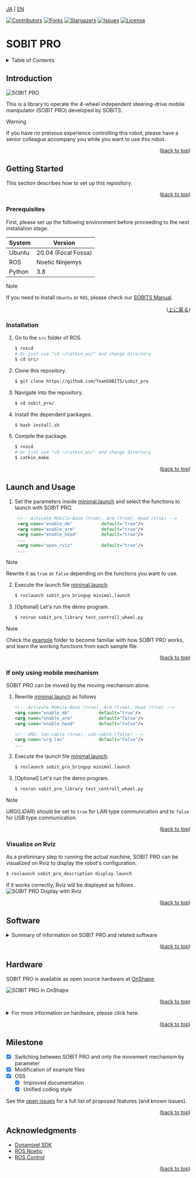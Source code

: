 <a name="readme-top"></a>

[JA](README.md) | [EN](README.en.md)

[![Contributors][contributors-shield]][contributors-url]
[![Forks][forks-shield]][forks-url]
[![Stargazers][stars-shield]][stars-url]
[![Issues][issues-shield]][issues-url]
[![License][license-shield]][license-url]

# SOBIT PRO

<!-- TABLE OF CONTENTS -->
<details>
  <summary>Table of Contents</summary>
  <ol>
    <li>
      <a href="#introduction">Introduction</a>
    </li>
    <li>
      <a href="#getting-started">Getting Started</a>
      <ul>
        <li><a href="#prerequisites">Prerequisites</a></li>
        <li><a href="#installation">Installation</a></li>
      </ul>
    </li>
    <li>
    　<a href="#launch-and-usage">Launch and Usage</a>
      <ul>
        <li><a href="#if-only-using-mobile-mechanism">If only using mobile mechanism</a></li>
        <li><a href="#visualization-on-rviz<">Visualization on Rviz</a></li>
      </ul>
    </li>
    <li>
    　<a href="#software">Software</a>
      <ul>
        <li><a href="#joint-controller">Joint Controller</a></li>
        <li><a href="#wheel-controller">Wheel Controller</a></li>
      </ul>
    </li>
    <li>
    　<a href="#hardware">Hardware</a>
      <ul>
        <li><a href="#how-to-download-3d-parts">How to download 3D Parts</a></li>
        <li><a href="#electronic-circuit-diagram">Electronic circuit Diagram</a></li>
        <li><a href="#robot-assembly">Robot Assembly</a></li>
        <li><a href="#features">Features</a></li>
        <li><a href="#bill-of-material-BOM">Bill of Material (BOM)</a></li>
      </ul>
    </li>
    <li><a href="#milestone">Milestone</a></li>
    <!-- <li><a href="#contributing">Contributing</a></li> -->
    <!-- <li><a href="#license">License</a></li> -->
    <li><a href="#acknowledgments">Acknowledgments</a></li>
  </ol>
</details>



<!-- INTRODUCTION -->
## Introduction

![SOBIT PRO](sobit_pro/docs/img/sobit_pro.png)

This is a library to operate the 4-wheel independent steering-drive mobile manipulator (SOBIT PRO) developed by SOBITS.

> [!WARNING]
> If you have no preivous experience controlling this robot, please have a senior colleague accompany you while you want to use this robot.

<p align="right">(<a href="#readme-top">back to top</a>)</p>


<!-- GETTING STARTED -->
## Getting Started

This section describes how to set up this repository.

<p align="right">(<a href="#readme-top">back to top</a>)</p>


### Prerequisites

First, please set up the following environment before proceeding to the next installation stage.

| System  | Version |
| ------------- | ------------- |
| Ubuntu | 20.04 (Focal Fossa) |
| ROS | Noetic Ninjemys |
| Python | 3.8 |

> [!NOTE]
> If you need to install `Ubuntu` or `ROS`, please check our [SOBITS Manual](https://github.com/TeamSOBITS/sobits_manual#%E9%96%8B%E7%99%BA%E7%92%B0%E5%A2%83%E3%81%AB%E3%81%A4%E3%81%84%E3%81%A6).

<p align="right">(<a href="#readme-top">上に戻る</a>)</p>


### Installation

1. Go to the `src` folder of ROS.
   ```sh
   $ roscd
   # Or just use "cd ~/catkin_ws/" and change directory.
   $ cd src/
   ```
2. Clone this repository.
   ```sh
   $ git clone https://github.com/TeamSOBITS/sobit_pro
   ```
3. Navigate into the repository.
   ```sh
   $ cd sobit_pro/
   ```
4. Install the dependent packages.
   ```sh
   $ bash install.sh
   ```
5. Compile the package.
   ```sh
   $ roscd
   # Or just use "cd ~/catkin_ws/" and change directory.
   $ catkin_make
   ```

<p align="right">(<a href="#readme-top">back to top</a>)</p>


<!-- LAUNCH AND USAGE EXAMPLES -->
## Launch and Usage

1. Set the parameters inside [minimal.launch](sobit_pro_bringup/launch/minimal.launch) and select the functions to launch with SOBIT PRO.
   ```xml
    <!-- Activate Mobile-Base (true), Arm (true), Head (true) -->
    <arg name="enable_mb"           default="true"/>
    <arg name="enable_arm"          default="true"/>
    <arg name="enable_head"         default="true"/>
    ...
    <arg name="open_rviz"           default="true"/>
    ...
   ```
> [!NOTE]
> Rewrite it as `true` or `false` depending on the functions you want to use.

2. Execute the launch file [minimal.launch](sobit_pro_bringup/launch/minimal.launch).
   ```sh
   $ roslaunch sobit_pro_bringup minimal.launch
   ```
3. [Optional] Let's run the demo program.
   ```sh
   $ rosrun sobit_pro_library test_controll_wheel.py
   ```

> [!NOTE]
> Check the [example](sobit_pro_library/example/) folder to become familiar with how SOBIT PRO works, and learn the working functions from each sample file.

<p align="right">(<a href="#readme-top">back to top</a>)</p>


### If only using mobile mechanism

SOBIT PRO can be moved by the moving mechanism alone.

1. Rewrite [minimal.launch](sobit_pro_bringup/launch/minimal.launch) as follows
    ```xml
    <!-- Activate Mobile-Base (true), Arm (true), Head (true) -->
    <arg name="enable_mb"           default="true"/>
    <arg name="enable_arm"          default="false"/>
    <arg name="enable_head"         default="false"/>

    <!-- URG: lan-cable (true), usb-cable (false) -->
    <arg name="urg_lan"             default="false"/>
    ...
    ```
2. Execute the launch file [minimal.launch](sobit_pro_bringup/launch/minimal.launch).
    ```sh
    $ roslaunch sobit_pro_bringup minimal.launch
    ```
3. [Optional] Let's run the demo program.
    ```sh
    $ rosrun sobit_pro_library test_controll_wheel.py
    ```

> [!NOTE]
> URG(LiDAR) should be set to `true` for LAN type communication and to `false` for USB type communication.

<p align="right">(<a href="#readme-top">back to top</a>)</p>


### Visualize on Rviz

As a preliminary step to running the actual machine, SOBIT PRO can be visualized on Rviz to display the robot's configuration.

```sh
$ roslaunch sobit_pro_description display.launch
```

If it works correctly, Rviz will be displayed as follows.
![SOBIT PRO Display with Rviz](sobit_pro/docs/img/sobit_pro_display.png)

<p align="right">(<a href="#readme-top">back to top</a>)</p>


## Software

<details>
<summary>Summary of information on SOBIT PRO and related software</summary>


### Joint Controller

This is a summary of information for moving the pan-tilt mechanism and manipulators of SOBIT PRO.

<p align="right">(<a href="#readme-top">back to top</a>)</p>


#### Movement Methods

1.  `moveToPose()` : Move it to a predetermined pose.
    ```cpp
    bool moveToPose(
        const std::string& pose_name,               // Pose name
        const double sec = 5.0                      // Moving duration [s]
        bool is_sleep = true                        // Flag for sleep after movement
    );
    ```

> [!NOTE]
> Existing poses are found in [sobit_pro_pose.yaml](sobit_pro_library/config/sobit_pro_pose.yaml). Please refer to [How to set new poses](#how-to-set-new-poses) for how to create poses.

2.  `moveAllJoint()` : Moves all joints to an arbitrary angle.
    ```cpp
    bool sobit::SobitProJointController::moveAllJoint (
        const double arm_shoulder_tilt_joint,       // Moving Angle [rad]
        const double arm_elbow_upper_tilt_joint,    // Moving Angle [rad]
        const double arm_elbow_lower_tilt_joint,    // Moving Angle [rad]
        const double arm_elbow_lower_pan_joint,     // Moving Angle [rad]
        const double arm_wrist_tilt_joint,          // Moving Angle [rad]
        const double hand_joint,                    // Moving Angle [rad]
        const double head_pan_joint,                // Moving Angle [rad]
        const double head_tilt_joint,               // Moving Angle [rad]
        const double sec = 5.0,                     // Moving Angle [s]
        bool is_sleep = true                        // Flag for sleep after movement
    );
    ```

3.  `moveJoint()` : Moves a specified joint to an arbitrary angle.
    ```cpp
    bool sobit::SobitProJointController::moveJoint (
        const Joint joint_num,                      // Joint Number (Defined)
        const double rad,                           // Moving Angle [rad]
        const double sec = 5.0,                     // Moving Duration [s]
        bool is_sleep = true                        // Flag for sleep after movement
    );
    ```

> [!NOTE]
> `Joint Number` please check [Joints Name](#joints-name).
 
4.  `moveArm()` : Moves the robot arm joints to an arbitrary angle.
    ```cpp
    bool sobit::SobitProJointController::moveArm(
        const double arm_shoulder_tilt_joint,       // Moving Angle [rad]
        const double arm_elbow_upper_tilt_joint,    // Moving Angle [rad]
        const double arm_elbow_lower_tilt_joint,    // Moving Angle [rad]
        const double arm_elbow_lower_pan_joint,     // Moving Angle [rad]
        const double arm_wrist_tilt_joint,          // Moving Angle [rad]
        const double sec = 5.0,                     // Moving Duration [s]
        bool is_sleep = true                        // Flag for sleep after movement
    );
    ```

5.  `moveHeadPanTilt()` : Moves the pan-tilt mechanism to an arbitrary angle.
    ```cpp
    bool sobit::SobitProJointController::moveHeadPanTilt(
        const double head_camera_pan,               // Moving Angle [rad]
        const double head_camera_tilt,              // Moving Angle [rad]
        const double sec = 5.0,                     // Moving Duration [s]
        bool is_sleep = true                        // Flag for sleep after movement
    );
    ```

6.  `moveHandToTargetCoord()` : Move the hand to xyz coordinates (grasp mode).
    ```cpp
    bool sobit::SobitProJointController::moveHandToTargetCoord(
        const double target_pos_x,                  // Grasp destination x [m]
        const double target_pos_y,                  // Grasp destination y [m]
        const double target_pos_z,                  // Grasp destination z [m]
        const double shift_x,                       // Shift the x-axis [m]
        const double shift_y,                       // Shift the y-axis [m]
        const double shift_z                        // Shift the z-axis [m]
        const double sec = 5.0,                     // Moving Duration [s]
        bool is_sleep = true                        // Flag for sleep after movement
    );
    ```

7.  `moveHandToTargetTF()` : Moves the hand to the tf name (grasp mode).
    ```cpp
    bool sobit::SobitProJointController::moveHandToTargetTF(
        const std::string& target_name,             // Grasp Target tf name
        const double shift_x,                       // Shift the x-axis [m]
        const double shift_y,                       // Shift the y-axis [m]
        const double shift_z                        // Shift the z-axis [m]
        const double sec = 5.0,                     // Moving Duration [s]
        bool is_sleep = true                        // Flag for sleep after movement
    );
    ```

8.  `moveHandToPlaceCoord()` : Moves the hand to xyz coordinates (placement mode).
    ```cpp
    bool sobit::SobitProJointController::moveHandToPlaceCoord(
        const double target_pos_x,                  // Place destination x [m]
        const double target_pos_y,                  // Place destination y [m]
        const double target_pos_z,                  // Place destination z [m]
        const double shift_x,                       // Shift the x-axis [m]
        const double shift_y,                       // Shift the y-axis [m]
        const double shift_z                        // Shift the z-axis [m]
        const double sec = 5.0,                     // Moving Duration [s]
        bool is_sleep = true                        // Flag for sleep after movement
    ); 
    ```

9.  `moveHandToPlaceTF()` : Moves the hand to the tf name (placement mode).
    ```cpp
    bool sobit::SobitProJointController::moveHandToPlaceTF(
        const std::string& target_name,             // Place Target tf name
        const double shift_x,                       // Shift the x-axis [m]
        const double shift_y,                       // Shift the y-axis [m]
        const double shift_z                        // Shift the z-axis [m]
        const double sec = 5.0,                     // Moving Duration [s]
        bool is_sleep = true                        // Flag for sleep after movement
    );
    ```

10.  `graspDecision()` : Based on the hand current value , the grasp judgment is returned.
    ```cpp
    bool sobit::SobitProJointController::graspDecision(
        const int min_curr = 300,                   // Minimum current value
        const int max_curr = 1000                   // Maximum current value
    );
    ```

11.  `placeDecision()` : Based on the hand current value , the place judgment is returned.
    ```cpp
    bool sobit::SobitProJointController::placeDecision(
        const int min_curr = 500,                   // Minimum current value
        const int max_curr = 1000                   // Maximum current value
    );
    ```

<p align="right">(<a href="#readme-top">back to top</a>)</p>


#### Joints name

The joint names of SOBIT PRO and their constants are listed below.

| Joint Number | Joint Name | Joint Constant Name |
| :---: | --- | --- |
| 0 | arm_shoulder_1_tilt_joint | ARM_SHOULDER_1_TILT_JOINT |
| 1 | arm_shoulder_2_tilt_joint | ARM_SHOULDER_2_TILT_JOINT |
| 2 | arm_elbow_upper_1_tilt_joint | ARM_ELBOW_UPPER_1_TILT_JOINT |
| 3 | arm_elbow_upper_2_tilt_joint | ARM_ELBOW_UPPER_2_TILT_JOINT |
| 4 | arm_elbow_lower_tilt_joint | ARM_ELBOW_LOWER_TILT_JOINT |
| 5 | arm_elbow_lower_pan_joint | ARM_ELBOW_LOWER_PAN_JOINT |
| 6 | arm_wrist_tilt_joint | ARM_WRIST_TILT_JOINT |
| 7 | hand_joint | HAND_JOINT |
| 8 | head_pan_joint | HEAD_PAN_JOINT |
| 9 | head_tilt_joint | HEAD_TILT_JOINT |

<p align="right">(<a href="#readme-top">back to top</a>)</p>


#### How to set new poses

Poses can be added and edited in the file [sobit_pro_pose.yaml](sobit_pro_library/config/sobit_pro_pose.yaml). The format is as follows:

```yaml
sobit_pro_pose:
        - { 
        pose_name: "pose_name",
        arm_shoulder_1_tilt_joint: 1.57,
        arm_elbow_upper_1_tilt_joint: 1.57,
        arm_elbow_lower_tilt_joint: 0.0,
        arm_elbow_lower_pan_joint: -1.57,
        arm_wrist_tilt_joint: -1.57,
        hand_joint: 0.0,
        head_pan_joint: 0.0,
        head_tilt_joint: 0.0
        }
    ...
```  

### Wheel Controller

This is a summary of information for moving the SOBIT PRO moving mechanism.

<p align="right">(<a href="#readme-top">back to top</a>)</p>


#### Moving Methods

1.  `controlWheelLinear()` : Perform translational motion (straight-line, diagonal, or lateral movement).
    ```cpp
    bool sobit::SobitProWheelController::controlWheelLinear (
        const double distance_x,                    // Straight travel distance in x direction [m]
        const double distance_y,                    // Straight travel distance in y direction [m]
    )
    ```  
2.  `controlWheelRotateRad()` : Perform rotational motion (method: Radian)
    ```cpp
    bool sobit::SobitProWheelController::controlWheelRotateRad (
        const double angle_rad,                     // Center Rotation Angle [rad]
    )
    ```  
3.  `controlWheelRotateDeg()` : Perform rotational motion (method: Degree)
    ```cpp
    bool sobit::SobitProWheelController::controlWheelRotateDeg ( 
        const double angle_deg,                     // Center Rotation Angle (deg)
    )
    ```

</details>

<p align="right">(<a href="#readme-top">back to top</a>)</p>


## Hardware

SOBIT PRO is available as open source hardware at [OnShape](https://cad.onshape.com/documents/4acbecde07fba120a62ec033/w/c6217b66947274dee4e8f911/e/c2e5c16292d7dfc11ee3cc01?renderMode=0&uiState=654a13b8711fc82bedc118e2).

![SOBIT PRO in OnShape](sobit_pro/docs/img/sobit_pro_onshape.png)

<p align="right">(<a href="#readme-top">back to top</a>)</p>


<details>
<summary>For more information on hardware, please click here.</summary>

### How to download 3D parts

1. Access Onshape.

> [!NOTE]
> You do not need to create an `OnShape` account to download files. However, if you wish to copy the entire document, we recommend that you create an account.

2. Select the part in `Instances` by right-clicking on it.
3. A list will be displayed, press the `Export` button.
4. In the window that appears, there is a `Format` item. Select `STEP`.
5. Finally, press the blue `Export` button to start the download.

<p align="right">(<a href="#readme-top">back to top</a>)</p>


### Electronic Circuit Diagram

TBD

<p align="right">(<a href="#readme-top">back to top</a>)</p>


### Robot Assembly

TBD

<p align="right">(<a href="#readme-top">back to top</a>)</p>


### Features

| Item | Details |
| --- | --- |
| Maximum linear velocity | 0.7[m/s] |
| Maximum Rotational Speed | 0.229[rad/s] |
| Maximum Payload | 0.35[kg] |
| Size (LxWxH) | 450x450x1250[mm] |
| Weight | 16[kg] |
| Remote Controller | PS3/PS4 |
| LiDAR | UST-20LX |
| RGB-D | Azure Kinect DK (head), RealSense D405 (arm) |
| IMU | LSM6DSMUS |
| Speaker | Mono Speaker |
| Microphone | Condenser Microphone |
| Actuator (Arm) | 2 x XM540-W150, 6 x XM430-W320 |
| Actuator (movement mechanism) | 4 x XM430-W320, 4 x XM430-W210 |
| Power Supply | 2 x Makita 6.0Ah 18V |
| PC Connection | USB |

<p align="right">(<a href="#readme-top">back to top</a>)</p>


### Bill of Materials (BOM)

| Part | Model Number | Quantity | Where to Buy |
| --- | --- | --- | --- |
| --- | --- | 1 | [link]() |
| --- | --- | 1 | [link]() |
| --- | --- | 1 | [link]() |
| --- | --- | 1 | [link]() |
| --- | --- | 1 | [link]() |
| --- | --- | 1 | [link]() |
| --- | --- | 1 | [link]() |
| --- | --- | 1 | [link]() |
| --- | --- | 1 | [link]() |
| --- | --- | 1 | [link]() |
| --- | --- | 1 | [link]() |
| --- | --- | 1 | [link]() |
| --- | --- | 1 | [link]() |

</details>

<p align="right">(<a href="#readme-top">back to top</a>)</p>


<!-- MILESTONE -->
## Milestone

- [x] Switching between SOBIT PRO and only the movement mechanism by parameter
- [x] Modification of example files
- [x] OSS
    - [x] Improved documentation
    - [x] Unified coding style

See the [open issues][issues-url] for a full list of proposed features (and known issues).

<p align="right">(<a href="#readme-top">back to top</a>)</p>


<!-- CONTRIBUTING -->
<!-- ## Contributing

Contributions are what make the open source community such an amazing place to learn, inspire, and create. Any contributions you make are **greatly appreciated**.

If you have a suggestion that would make this better, please fork the repo and create a pull request. You can also simply open an issue with the tag "enhancement".
Don't forget to give the project a star! Thanks again!

1. Fork the Project
2. Create your Feature Branch (`git checkout -b feature/AmazingFeature`)
3. Commit your Changes (`git commit -m 'Add some AmazingFeature'`)
4. Push to the Branch (`git push origin feature/AmazingFeature`)
5. Open a Pull Request

<p align="right">(<a href="#readme-top">back to top</a>)</p> -->


<!-- LICENSE -->
<!-- ## License

Distributed under the MIT License. See `LICENSE.txt` for more information.

<p align="right">(<a href="#readme-top">back to top</a>)</p> -->


<!-- ACKNOWLEDGMENTS -->
## Acknowledgments

* [Dynamixel SDK](https://emanual.robotis.com/docs/en/software/dynamixel/dynamixel_sdk/overview/)
* [ROS Noetic](http://wiki.ros.org/noetic)
* [ROS Control](http://wiki.ros.org/ros_control)

<p align="right">(<a href="#readme-top">back to top</a>)</p>



<!-- MARKDOWN LINKS & IMAGES -->
<!-- https://www.markdownguide.org/basic-syntax/#reference-style-links -->
[contributors-shield]: https://img.shields.io/github/contributors/TeamSOBITS/sobit_pro.svg?style=for-the-badge
[contributors-url]: https://github.com/TeamSOBITS/sobit_pro/graphs/contributors
[forks-shield]: https://img.shields.io/github/forks/TeamSOBITS/sobit_pro.svg?style=for-the-badge
[forks-url]: https://github.com/TeamSOBITS/sobit_pro/network/members
[stars-shield]: https://img.shields.io/github/stars/TeamSOBITS/sobit_pro.svg?style=for-the-badge
[stars-url]: https://github.com/TeamSOBITS/sobit_pro/stargazers
[issues-shield]: https://img.shields.io/github/issues/TeamSOBITS/sobit_pro.svg?style=for-the-badge
[issues-url]: https://github.com/TeamSOBITS/sobit_pro/issues
[license-shield]: https://img.shields.io/github/license/TeamSOBITS/sobit_pro.svg?style=for-the-badge
[license-url]: LICENSE
